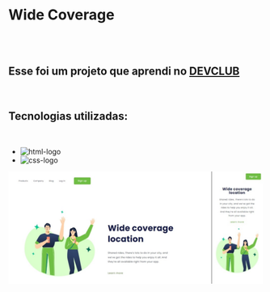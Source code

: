 <h1>Wide Coverage</h1>
<br>
<br>
<h2>Esse foi um projeto que aprendi no <a href="https://rodolfomori.com.br/devclub"/>DEVCLUB</a> </h2>
<br>
<h2>Tecnologias utilizadas:</h2>
<br>

  - <img src="https://img.shields.io/badge/HTML5-E34F26?style=for-the-badge&logo=html5&logoColor=white" alt="html-logo"/>
  
  - <img src="https://img.shields.io/badge/CSS3-1572B6?style=for-the-badge&logo=css3&logoColor=white" alt="css-logo"/>
  
<img src="https://github.com/LuisAnthony271/PROJETO-WIDE-COVERAGE/blob/master/Prints/wide%20coverage%20projeto%20img%20desktop-horz.jpg?raw=true" alt="wide-coverage"/>
